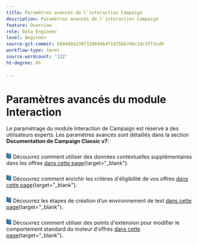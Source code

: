 ```yaml
---
title: Paramètres avancés de l'interaction Campaign
description: Paramètres avancés de l'interaction Campaign
feature: Overview
role: Data Engineer
level: Beginner
source-git-commit: 889400a238f32968464f1425bb7d6c2dc3ff3cd0
workflow-type: tm+mt
source-wordcount: '122'
ht-degree: 0%

---
```


# Paramètres avancés du module Interaction

Le paramétrage du module Interaction de Campaign est réservé à des utilisateurs experts. Les paramètres avancés sont détaillés dans la section **Documentation de Campaign Classic v7**:

![](../assets/do-not-localize/book.png) Découvrez comment utiliser des données contextuelles supplémentaires dans les offres [dans cette page](https://experienceleague.adobe.com/docs/campaign-classic/using/managing-offers/advanced-parameters/additional-data.html){target=&quot;_blank&quot;}.

![](../assets/do-not-localize/book.png) Découvrez comment enrichir les critères d&#39;éligibilité de vos offres [dans cette page](https://experienceleague.adobe.com/docs/campaign-classic/using/managing-offers/advanced-parameters/extension-example.html){target=&quot;_blank&quot;}.

![](../assets/do-not-localize/book.png) Découvrez les étapes de création d’un environnement de test  [dans cette page](https://experienceleague.adobe.com/docs/campaign-classic/using/managing-offers/advanced-parameters/creating-a-test-environment.html){target=&quot;_blank&quot;}.

![](../assets/do-not-localize/book.png) Découvrez comment utiliser des points d&#39;extension pour modifier le comportement standard du moteur d&#39;offres [dans cette page](https://experienceleague.adobe.com/docs/campaign-classic/using/managing-offers/advanced-parameters/hooks.html){target=&quot;_blank&quot;}.

